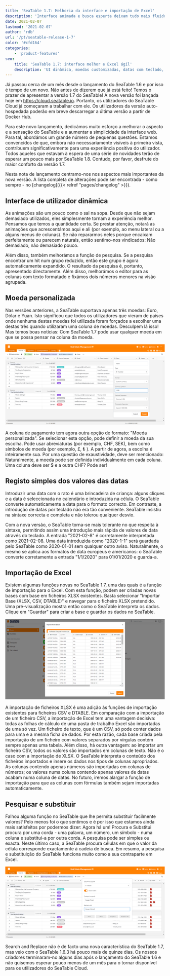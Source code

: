 ```yaml
---
title: 'SeaTable 1.7: Melhoria da interface e importação de Excel'
description: 'Interface animada e busca esperta deixam tudo mais fluido. Separe moedas por coluna, importe planilhas com tipos corretos, troque valores em lote e insira datas rapidamente. Markdown, bugs corrigidos e previews fazem deste lançamento a base de um novo patamar para times de dados.'
date: 2021-02-07
lastmod: '2021-02-07'
author: 'rdb'
url: '/pt/seatable-release-1-7'
color: '#cfd164'
categories:
    - 'product-features'
seo:
    title: 'SeaTable 1.7: interface melhor e Excel ágil'
    description: 'UI dinâmica, moedas customizadas, datas com teclado, importação esperta de Excel e substituição em massa — sua base evoluiu.'
---
```


Já passou cerca de um mês desde o lançamento do SeaTable 1.6 e por isso é tempo de um novo. Não antes de dizerem que já está feito! Temos o prazer de apresentar a versão 1.7 do SeaTable! A nova versão foi lançada hoje em https://cloud.seatable.io. Portanto, os utilizadores do SeaTable Cloud já começaram a trabalhar com ele. Os utilizadores da versão auto-hospedada poderão em breve descarregar a última versão a partir de Docker Hub.

Para este novo lançamento, dedicámos muito esforço a melhorar o aspecto e a sensação do SeaTable e a aumentar a simplicidade da interface web. Para tal, abordámos um grande número de pequenas questões. Estamos convencidos de que, embora não necessariamente visíveis à primeira vista, contribuem significativamente para uma experiência positiva do utilizador. Todos aqueles que estavam à espera de uma série de novidades terão de esperar um pouco mais por SeaTable 1.8. Contudo, por favor, desfrute do maior conforto da versão 1.7.

Nesta nota de lançamento centramo-nos nos aspectos mais importantes da nova versão. A lista completa de alterações pode ser encontrada - como sempre - no [changelog]({{< relref "pages/changelog" >}}).

## Interface de utilizador dinâmica

As animações são um pouco como o sal na sopa. Desde que não sejam demasiado utilizados, eles simplesmente tornam a experiência melhor. Pensamos que temos a quantidade certa. Se prestar atenção, notará as animações que acrescentámos aqui e ali (por exemplo, ao menu lateral ou a alguns menus de colunas). Se não repararmos neles porque encaixam perfeitamente ou parecem naturais, então sentimo-nos vindicados: Não demasiado, não demasiado pouco.

Além disso, também melhorámos a função de pesquisa. Se a pesquisa encontrar um hit num grupo reduzido, então este grupo é agora automaticamente expandido. O resultado da pesquisa é, portanto, apresentado directamente. Além disso, melhorámos o editor para as colunas com texto formatado e fixámos dois números menores na visão agrupada.

## Moeda personalizada

Nas versões anteriores, a SeaTable suportava apenas três moedas: Euro, Dólar e Yuan. Isto significou que todos os utilizadores que vieram de países onde nenhuma destas moedas foi utilizada foram forçados a escolher uma destas três quando utilizaram uma coluna de moedas. Desculpem lá isso! Mas temos boas notícias: Com SeaTable 1.7 pode usar qualquer moeda em que se possa pensar na coluna da moeda.

![Use a denominação que quiser em SeaTable 1.7](Custom_Currency_1590x802.png)

A coluna de pagamento tem agora outra opção de formato: "Moeda personalizada". Se selecionar esta opção, pode definir a moeda da sua escolha. Pode usar abreviaturas (por exemplo, CHF, SEK), bem como símbolos de moeda (por exemplo, £, ₺ ). A partir de agora, a escolha é inteiramente sua. Por uma questão de exaustividade, deve ser mencionado: Naturalmente, a moeda pode ser definida individualmente em cada coluna. Uma coluna deve ser $ e a outra CHF? Pode ser!

## Registo simples dos valores das datas

Introduzir uma data com o rato é uma brincadeira de criança: alguns cliques e a data é seleccionada no calendário e introduzida na célula. O SeaTable converte automaticamente a data para o formato correcto. Em contraste, a introdução de datas por teclado não era tão conveniente. SeaTable insistiu na sintaxe correcta e completa e não tolerou qualquer desvio.

Com a nova versão, o SeaTable torna-se mais tolerante no que respeita à sintaxe, permitindo assim uma introdução mais rápida de valores de data através do teclado. A entrada "2021-02-8" é corretamente interpretada como 2021-02-08. Uma data introduzida como "2020-1-1" será guardada pelo SeaTable como 2020-01-01 sem qualquer outro aviso. Naturalmente, o mesmo se aplica aos formatos de data europeus e americanos: o SeaTable converte corretamente a entrada "1/1/2020" para 01/01/2020 e guarda-a.

## Importação de Excel

Existem algumas funções novas no SeaTable 1.7, uma das quais é a função de importação para o Excel. Com esta função, podem ser criadas novas bases com base em ficheiros XLSX existentes. Basta selecionar "Importar Base (XLSX, CSV, DTABLE)" e navegar para o ficheiro XLSX pretendido. Uma pré-visualização mostra então como o SeaTable interpreta os dados. Clique em "Guardar" para criar a base e guardar os dados no SeaTable.

![Criar novas bases através da importação de uma excelente pasta de trabalho](Excel_Import_1590x802.png)

A importação de ficheiros XLSX é uma adição às funções de importação existentes para ficheiros CSV e DTABLE. Em comparação com a importação de um ficheiro CSV, a importação de Excel tem uma vantagem decisiva: todas as folhas de cálculo de uma pasta de trabalho Excel são importadas de uma só vez. Um ficheiro de texto, que é um CSV, só pode conter dados para uma e a mesma ficha de dados. Por esta razão, cada base criada pela importação de um ficheiro com valores separados por vírgulas contém sempre apenas uma tabela. Além disso, há outra vantagem: ao importar um ficheiro CSV, todos os valores são importados em colunas de texto. Não é o caso com a importação de XLSX. O SeaTable interpreta o conteúdo dos ficheiros importados e insere os dados nos tipos de colunas apropriados. As colunas contendo apenas números são importadas em colunas de números; os valores numa coluna contendo apenas valores de datas acabam numa coluna de datas. No futuro, iremos alargar a função de importação para que as colunas com fórmulas também sejam importadas automaticamente.

## Pesquisar e substituir

Falhou alguma função no SeaTable que lhe permita substituir facilmente valores? Pelo menos foi o que sentimos e é por isso que estamos ainda mais satisfeitos por podermos dizer: Agora há um! Procura e Substitui procura por uma corda - uma palavra, um número, um símbolo - numa coluna e substitui-a por outra corda. A pesquisa pode ser simples ou exacta. Neste último caso, a SeaTable procura células em que o valor da célula corresponde exactamente à cadeia de busca. Em resumo, a pesquisa e substituição do SeaTable funciona muito como a sua contraparte em Excel.

![Nova funcionalidade em SeaTable 1.6.3: Substituição de lotes](Batch_replacement_1590x717.png)

Search and Replace não é de facto uma nova característica do SeaTable 1.7, mas veio com o SeaTable 1.6.3 há pouco mais de quinze dias. Os nossos criadores terminaram-no alguns dias após o lançamento do SeaTable 1.6 e não quisemos esperar pouco menos de um mês para o tornar disponível para os utilizadores do SeaTable Cloud.
